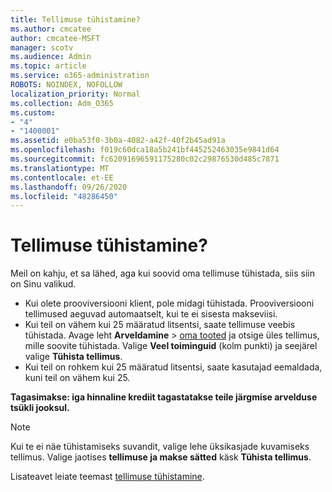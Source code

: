 ```yaml
---
title: Tellimuse tühistamine?
ms.author: cmcatee
author: cmcatee-MSFT
manager: scotv
ms.audience: Admin
ms.topic: article
ms.service: o365-administration
ROBOTS: NOINDEX, NOFOLLOW
localization_priority: Normal
ms.collection: Adm_O365
ms.custom:
- "4"
- "1400001"
ms.assetid: e0ba53f0-3b0a-4082-a42f-40f2b45ad91a
ms.openlocfilehash: f019c60dca18a5b241bf445252463035e9841d64
ms.sourcegitcommit: fc62091696591175280c02c29876530d485c7871
ms.translationtype: MT
ms.contentlocale: et-EE
ms.lasthandoff: 09/26/2020
ms.locfileid: "48286450"
---
```

# <a name="canceling-your-subscription"></a>Tellimuse tühistamine?

Meil on kahju, et sa lähed, aga kui soovid oma tellimuse tühistada, siis siin on Sinu valikud.
  
- Kui olete prooviversiooni klient, pole midagi tühistada. Prooviversiooni tellimused aeguvad automaatselt, kui te ei sisesta makseviisi.
- Kui teil on vähem kui 25 määratud litsentsi, saate tellimuse veebis tühistada. Avage leht **Arveldamine** \> [oma tooted](https://go.microsoft.com/fwlink/p/?linkid=842054) ja otsige üles tellimus, mille soovite tühistada. Valige **Veel toiminguid** (kolm punkti) ja seejärel valige **Tühista tellimus**.
- Kui teil on rohkem kui 25 määratud litsentsi, saate kasutajad eemaldada, kuni teil on vähem kui 25.
  
**Tagasimakse: iga hinnaline krediit tagastatakse teile järgmise arvelduse tsükli jooksul.**

> [!NOTE]
> Kui te ei näe tühistamiseks suvandit, valige lehe üksikasjade kuvamiseks tellimus. Valige jaotises **tellimuse ja makse sätted** käsk **Tühista tellimus**.

Lisateavet leiate teemast [tellimuse tühistamine](https://docs.microsoft.com/microsoft-365/commerce/subscriptions/cancel-your-subscription).
